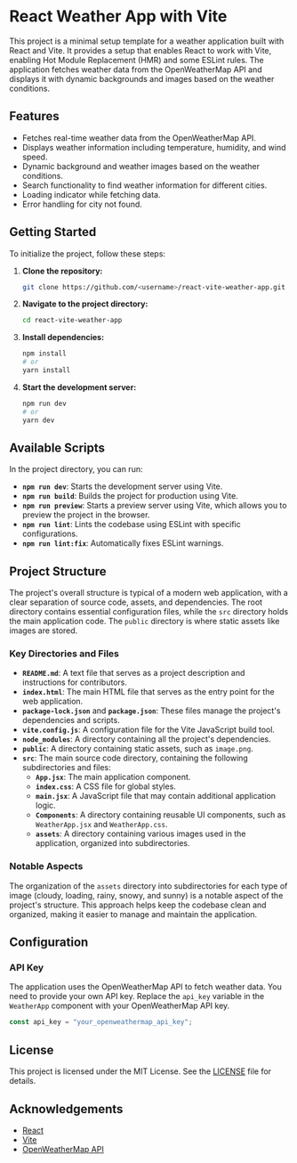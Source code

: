 # React Weather App with Vite

This project is a minimal setup template for a weather application built with React and Vite. It provides a setup that enables React to work with Vite, enabling Hot Module Replacement (HMR) and some ESLint rules. The application fetches weather data from the OpenWeatherMap API and displays it with dynamic backgrounds and images based on the weather conditions.

## Features

- Fetches real-time weather data from the OpenWeatherMap API.
- Displays weather information including temperature, humidity, and wind speed.
- Dynamic background and weather images based on the weather conditions.
- Search functionality to find weather information for different cities.
- Loading indicator while fetching data.
- Error handling for city not found.

## Getting Started

To initialize the project, follow these steps:

1. **Clone the repository:**

   ```sh
   git clone https://github.com/<username>/react-vite-weather-app.git
   ```

2. **Navigate to the project directory:**

   ```sh
   cd react-vite-weather-app
   ```

3. **Install dependencies:**

   ```sh
   npm install
   # or
   yarn install
   ```

4. **Start the development server:**
   ```sh
   npm run dev
   # or
   yarn dev
   ```

## Available Scripts

In the project directory, you can run:

- **`npm run dev`**: Starts the development server using Vite.
- **`npm run build`**: Builds the project for production using Vite.
- **`npm run preview`**: Starts a preview server using Vite, which allows you to preview the project in the browser.
- **`npm run lint`**: Lints the codebase using ESLint with specific configurations.
- **`npm run lint:fix`**: Automatically fixes ESLint warnings.

## Project Structure

The project's overall structure is typical of a modern web application, with a clear separation of source code, assets, and dependencies. The root directory contains essential configuration files, while the `src` directory holds the main application code. The `public` directory is where static assets like images are stored.

### Key Directories and Files

- **`README.md`**: A text file that serves as a project description and instructions for contributors.
- **`index.html`**: The main HTML file that serves as the entry point for the web application.
- **`package-lock.json`** and **`package.json`**: These files manage the project's dependencies and scripts.
- **`vite.config.js`**: A configuration file for the Vite JavaScript build tool.
- **`node_modules`**: A directory containing all the project's dependencies.
- **`public`**: A directory containing static assets, such as `image.png`.
- **`src`**: The main source code directory, containing the following subdirectories and files:
  - **`App.jsx`**: The main application component.
  - **`index.css`**: A CSS file for global styles.
  - **`main.jsx`**: A JavaScript file that may contain additional application logic.
  - **`Components`**: A directory containing reusable UI components, such as `WeatherApp.jsx` and `WeatherApp.css`.
  - **`assets`**: A directory containing various images used in the application, organized into subdirectories.

### Notable Aspects

The organization of the `assets` directory into subdirectories for each type of image (cloudy, loading, rainy, snowy, and sunny) is a notable aspect of the project's structure. This approach helps keep the codebase clean and organized, making it easier to manage and maintain the application.

## Configuration

### API Key

The application uses the OpenWeatherMap API to fetch weather data. You need to provide your own API key. Replace the `api_key` variable in the `WeatherApp` component with your OpenWeatherMap API key.

```javascript
const api_key = "your_openweathermap_api_key";
```

## License

This project is licensed under the MIT License. See the [LICENSE](LICENSE) file for details.

## Acknowledgements

- [React](https://reactjs.org/)
- [Vite](https://vitejs.dev/)
- [OpenWeatherMap API](https://openweathermap.org/api)
